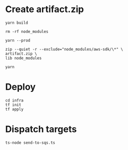 # Create artifact.zip

```shell
yarn build

rm -rf node_modules

yarn --prod

zip --quiet -r --exclude="node_modules/aws-sdk/\*" \
artifact.zip \
lib node_modules

yarn
```

# Deploy

```shell
cd infra
tf init
tf apply
```

# Dispatch targets

```shell
ts-node send-to-sqs.ts
```
